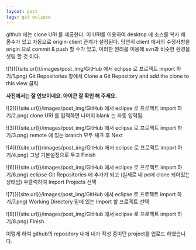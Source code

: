 ```yaml
---
layout: post
tags: git eclipse
---
```



github 에는 clone URI 를 제공한다. 이 URI를 이용하여 desktop 에 소스를 복사 해 올수가 있고 자동으로 origin-client 관계가 설정된다. 당연히 client 에서의 수정사항을 origin 으로 commit & push 할 수가 있고, 
이러한 원리를 이용해 svn과 비슷한 환경을 셋팅 할 것 이다.







![1]({{site.url}}/images/post_img/GitHub 에서 eclipse 로 프로젝트 import 하기/1.png)
Git Repositories 창에서 Clone a Git Repository and add the clone to this view 클릭

**사진에서는 잘 안보이네요. 아이콘 잘 확인 해 주세요.**


![2]({{site.url}}/images/post_img/GitHub 에서 eclipse 로 프로젝트 import 하기/2.png)
clone URI 를 입력하면 나머지 blank 는 자동 입력됨.


![3]({{site.url}}/images/post_img/GitHub 에서 eclipse 로 프로젝트 import 하기/3.png)
remote 에 있는 branch 모두 체크 후 Next


![4]({{site.url}}/images/post_img/GitHub 에서 eclipse 로 프로젝트 import 하기/4.png)
그냥 기본설정으로 두고 Finish



![6]({{site.url}}/images/post_img/GitHub 에서 eclipse 로 프로젝트 import 하기/6.png)
eclipse Git Repositories 에 추가가 되고 (실제로 내 pc에 clone 되어있는 상태임) 우클릭하여 Import Projects 선택



![7]({{site.url}}/images/post_img/GitHub 에서 eclipse 로 프로젝트 import 하기/7.png)
Working Directory 밑에 있는 Import 할 프로젝트 선택


![8]({{site.url}}/images/post_img/GitHub 에서 eclipse 로 프로젝트 import 하기/8.png)
Finish




이렇게 하여 github의 repository 내에 내가 작성 중이던 project를 업로드 하였습니다.
